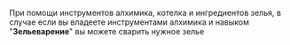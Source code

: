 При помощи инструментов алхимика, котелка и ингредиентов зелья, в случае если вы владеете инструментами алхимика и навыком "**Зельеварение**" вы можете сварить нужное зелье